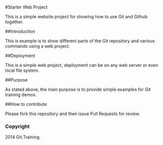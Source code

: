 #Starter Web Project

This is a simple website project for showing how to use Git and Github together.

##Introduction

This is example is to show different parts of the Git repository and various commands using a web project.

##Deployment

This is a simple web project, deployment can be on any web server or even local file system.

##Purpose

As stated above, the main purpose is to provide simple examples for Git training demos.

##How to contribute

Please fork this repository and then issue Pull Requests for review. 


### Copyright

2014 Git.Training.
